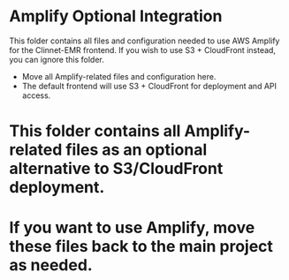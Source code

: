 # Amplify Optional Integration

This folder contains all files and configuration needed to use AWS Amplify for the Clinnet-EMR frontend. If you wish to use S3 + CloudFront instead, you can ignore this folder.

- Move all Amplify-related files and configuration here.
- The default frontend will use S3 + CloudFront for deployment and API access.

# This folder contains all Amplify-related files as an optional alternative to S3/CloudFront deployment.

# If you want to use Amplify, move these files back to the main project as needed.

